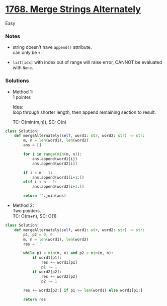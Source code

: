 # [1768. Merge Strings Alternately](https://leetcode.com/problems/merge-strings-alternately/description/)

Easy

### Notes

- string doesn't have `append()` attribute.\
  can only be `+`.

- `list[idx]` with index out of range will raise error, CANNOT be evaluated with `None`.

### Solutions

- Method 1:\
  1 pointer.
  
  Idea:\
  loop through shorter length, then append remaining section to result.

  TC: O(min(m,n)), SC: O(n)

```python
class Solution:
    def mergeAlternately(self, word1: str, word2: str) -> str:
        m, n = len(word1), len(word2)
        ans = []

        for i in range(min(m, n)):
            ans.append(word1[i])
            ans.append(word2[i])

        if i < m - 1:
            ans.append(word1[i+1:])
        elif i < n - 1:
            ans.append(word2[i+1:])

        return ''.join(ans)
```

- Method 2:\
  Two pointers.\
  TC: O(m+n), SC: O(1)
```python
class Solution:
    def mergeAlternately(self, word1: str, word2: str) -> str:
        p1, p2 = 0, 0
        m, n = len(word1), len(word2)
        res = ''

        while p1 < min(m, n) and p2 < min(m, n):
            if word1[p1]:
                res += word1[p1]
                p1 += 1
            if word2[p2]:
                res += word2[p2]
                p2 += 1
        
        res += word2[p2:] if p1 >= len(word1) else word1[p1:]

        return res
```
